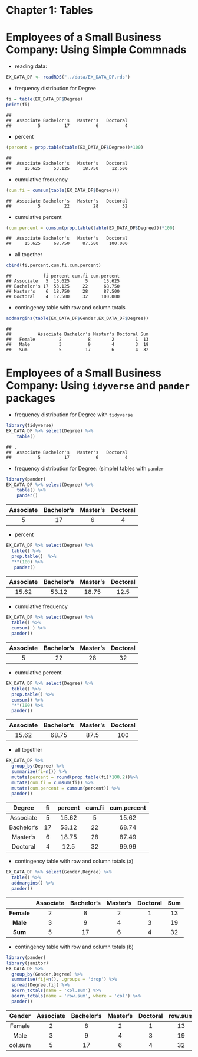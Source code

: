 Chapter 1: Tables
================

# Employees of a Small Business Company: Using Simple Commnads

-   reading data:

``` r
EX_DATA_DF <- readRDS("../data/EX_DATA_DF.rds")
```

-   frequency distribution for Degree

``` r
fi = table(EX_DATA_DF$Degree)
print(fi)
```

    ## 
    ##  Associate Bachelor's   Master's   Doctoral 
    ##          5         17          6          4

-   percent

``` r
(percent = prop.table(table(EX_DATA_DF$Degree))*100)
```

    ## 
    ##  Associate Bachelor's   Master's   Doctoral 
    ##     15.625     53.125     18.750     12.500

-   cumulative frequency

``` r
(cum.fi = cumsum(table(EX_DATA_DF$Degree)))
```

    ##  Associate Bachelor's   Master's   Doctoral 
    ##          5         22         28         32

-   cumulative percent

``` r
(cum.percent = cumsum(prop.table(table(EX_DATA_DF$Degree)))*100)
```

    ##  Associate Bachelor's   Master's   Doctoral 
    ##     15.625     68.750     87.500    100.000

-   all together

``` r
cbind(fi,percent,cum.fi,cum.percent)
```

    ##            fi percent cum.fi cum.percent
    ## Associate   5  15.625      5      15.625
    ## Bachelor's 17  53.125     22      68.750
    ## Master's    6  18.750     28      87.500
    ## Doctoral    4  12.500     32     100.000

-   contingency table with row and column totals

``` r
addmargins(table(EX_DATA_DF$Gender,EX_DATA_DF$Degree))
```

    ##         
    ##          Associate Bachelor's Master's Doctoral Sum
    ##   Female         2          8        2        1  13
    ##   Male           3          9        4        3  19
    ##   Sum            5         17        6        4  32

# Employees of a Small Business Company: Using `idyverse` and `pander` packages

-   frequency distribution for Degree with `tidyverse`

``` r
library(tidyverse)
EX_DATA_DF %>% select(Degree) %>%
    table()
```

    ## .
    ##  Associate Bachelor's   Master's   Doctoral 
    ##          5         17          6          4

-   frequency distribution for Degree: (simple) tables with `pander`

``` r
library(pander)
EX_DATA_DF %>% select(Degree) %>%
    table() %>% 
    pander()
```

| Associate | Bachelor’s | Master’s | Doctoral |
|:---------:|:----------:|:--------:|:--------:|
|     5     |     17     |    6     |    4     |

-   percent

``` r
EX_DATA_DF %>% select(Degree) %>%
  table() %>%
  prop.table()  %>% 
  "*"(100) %>% 
   pander()
```

| Associate | Bachelor’s | Master’s | Doctoral |
|:---------:|:----------:|:--------:|:--------:|
|   15.62   |   53.12    |  18.75   |   12.5   |

-   cumulative frequency

``` r
EX_DATA_DF %>% select(Degree) %>%
  table() %>%
  cumsum( ) %>% 
  pander()
```

| Associate | Bachelor’s | Master’s | Doctoral |
|:---------:|:----------:|:--------:|:--------:|
|     5     |     22     |    28    |    32    |

-   cumulative percent

``` r
EX_DATA_DF %>% select(Degree) %>%
  table() %>%
  prop.table() %>% 
  cumsum() %>% 
  "*"(100) %>% 
  pander()
```

| Associate | Bachelor’s | Master’s | Doctoral |
|:---------:|:----------:|:--------:|:--------:|
|   15.62   |   68.75    |   87.5   |   100    |

-   all together

``` r
EX_DATA_DF %>%
  group_by(Degree) %>% 
  summarize(fi=n()) %>% 
  mutate(percent = round(prop.table(fi)*100,2))%>% 
  mutate(cum.fi = cumsum(fi)) %>% 
  mutate(cum.percent = cumsum(percent)) %>% 
  pander()
```

|   Degree   | fi  | percent | cum.fi | cum.percent |
|:----------:|:---:|:-------:|:------:|:-----------:|
| Associate  |  5  |  15.62  |   5    |    15.62    |
| Bachelor’s | 17  |  53.12  |   22   |    68.74    |
|  Master’s  |  6  |  18.75  |   28   |    87.49    |
|  Doctoral  |  4  |  12.5   |   32   |    99.99    |

-   contingency table with row and column totals (a)

``` r
EX_DATA_DF %>% select(Gender,Degree) %>%
  table() %>%
  addmargins() %>% 
  pander()
```

|            | Associate | Bachelor’s | Master’s | Doctoral | Sum |
|:----------:|:---------:|:----------:|:--------:|:--------:|:---:|
| **Female** |     2     |     8      |    2     |    1     | 13  |
|  **Male**  |     3     |     9      |    4     |    3     | 19  |
|  **Sum**   |     5     |     17     |    6     |    4     | 32  |

-   contingency table with row and column totals (b)

``` r
library(pander)
library(janitor)
EX_DATA_DF %>% 
  group_by(Gender,Degree) %>% 
  summarise(fij=n(), .groups = 'drop') %>% 
  spread(Degree,fij) %>% 
  adorn_totals(name = 'col.sum') %>% 
  adorn_totals(name = 'row.sum', where = 'col') %>% 
  pander()
```

| Gender  | Associate | Bachelor’s | Master’s | Doctoral | row.sum |
|:-------:|:---------:|:----------:|:--------:|:--------:|:-------:|
| Female  |     2     |     8      |    2     |    1     |   13    |
|  Male   |     3     |     9      |    4     |    3     |   19    |
| col.sum |     5     |     17     |    6     |    4     |   32    |
